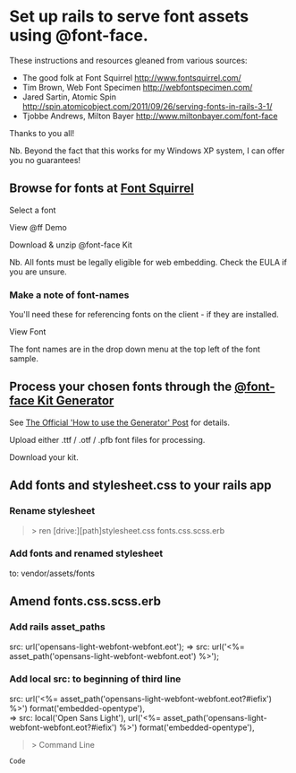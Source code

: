 # Set up rails to serve font assets using @font-face.
These instructions and resources gleaned from various sources:

- The good folk at Font Squirrel http://www.fontsquirrel.com/
- Tim Brown, Web Font Specimen http://webfontspecimen.com/
- Jared Sartin, Atomic Spin http://spin.atomicobject.com/2011/09/26/serving-fonts-in-rails-3-1/
- Tjobbe Andrews, Milton Bayer http://www.miltonbayer.com/font-face

Thanks to you all!

Nb. Beyond the fact that this works for my Windows XP system, I can offer you no guarantees!

## Browse for fonts at [Font Squirrel](http://www.fontsquirrel.com/fontface)

Select a font

View @ff Demo

Download & unzip @font-face Kit

Nb. All fonts must be legally eligible for web embedding. Check the EULA if you are unsure.

### Make a note of font-names
You'll need these for referencing fonts on the client - if they are installed.

View Font

The font names are in the drop down menu at the top left of the font sample.

## Process your chosen fonts through the [@font-face Kit Generator](http://fontsquirrel.com/fontface/generator)
See [The Official 'How to use the Generator' Post](http://www.fontsquirrel.com/forum/discussion/5/generator-the-official-how-to-use-the-generator-post#Item_1) for details.

Upload either .ttf / .otf / .pfb font files for processing.

Download your kit.

## Add fonts and stylesheet.css to your rails app
### Rename stylesheet
>\> ren [drive:][path]stylesheet.css fonts.css.scss.erb

### Add fonts and renamed stylesheet
to: vendor/assets/fonts

## Amend fonts.css.scss.erb
### Add rails asset_paths
src: url('opensans-light-webfont-webfont.eot');
=>
src: url('<%= asset_path('opensans-light-webfont-webfont.eot') %>');

### Add local src: to beginning of third line
src: url('<%= asset_path('opensans-light-webfont-webfont.eot?#iefix') %>') format('embedded-opentype'),  
=>
src: local('Open Sans Light'), url('<%= asset_path('opensans-light-webfont-webfont.eot?#iefix') %>') format('embedded-opentype'),

>\> Command Line

    Code
